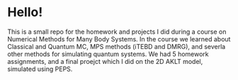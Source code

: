 # Hello!

This is a small repo for the homework and projects I did during a course on Numerical Methods for Many Body Systems. In the course we learned about Classical and Quantum MC, MPS methods (iTEBD and DMRG), and severla other methods for simulating quantum systems. We had 5 homework assignments, and a final proejct which I did on the 2D AKLT model, simulated using PEPS.
